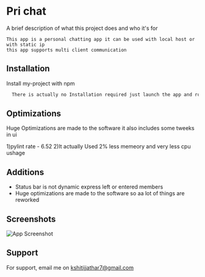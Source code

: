
# Pri chat

A brief description of what this project does and who it's for

    This app is a personal chatting app it can be used with local host or with static ip 
    this app supports multi client communication

## Installation

Install my-project with npm

```bash
  There is actually no Installation required just launch the app and rock
```

## Optimizations

Huge Optimizations are made to the software it also includes some tweeks in ui 

1)pylint rate - 6.52
2)It actually Used 2% less memeory and very less cpu ushage
## Additions

- Status bar is not dynamic express left or entered members
- Huge optimizations are made to the software so aa lot of things are reworked




## Screenshots

![App Screenshot](https://via.placeholder.com/468x300?text=App+Screenshot+Here)

  
## Support

For support, email me on kshitijjathar7@gmail.com

  